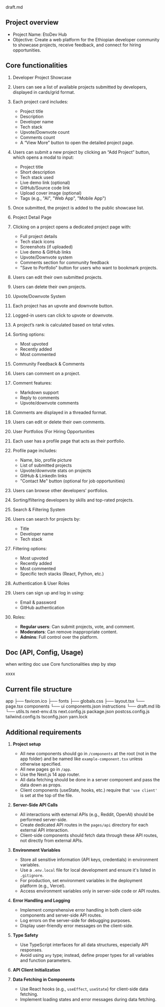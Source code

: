 draft.md

## Project overview

- Project Name: EtoDev Hub
- Objective: Create a web platform for the Ethiopian developer community to showcase projects, receive feedback, and connect for hiring opportunities.

## Core functionalities

1. Developer Project Showcase

1. Users can see a list of available projects submitted by developers, displayed in cards/grid format.
1. Each project card includes:


    - Project title
    - Description
    - Developer name
    - Tech stack
    - Upvote/Downvote count
    - Comments count
    - A “View More” button to open the detailed project page.

3. Users can submit a new project by clicking an “Add Project” button, which opens a modal to input:


    - Project title
    - Short description
    - Tech stack used
    - Live demo link (optional)
    - GitHub/Source code link
    - Upload cover image (optional)
    - Tags (e.g., "AI", "Web App", "Mobile App")

4. Once submitted, the project is added to the public showcase list.

5. Project Detail Page

6. Clicking on a project opens a dedicated project page with:


    - Full project details
    - Tech stack icons
    - Screenshots (if uploaded)
    - Live demo & GitHub links
    - Upvote/Downvote system
    - Comments section for community feedback
    - "Save to Portfolio" button for users who want to bookmark projects.

2. Users can edit their own submitted projects.
3. Users can delete their own projects.

4. Upvote/Downvote System

5. Each project has an upvote and downvote button.
6. Logged-in users can click to upvote or downvote.
7. A project’s rank is calculated based on total votes.
8. Sorting options:


    - Most upvoted
    - Recently added
    - Most commented

4. Community Feedback & Comments

1. Users can comment on a project.
1. Comment features:


    - Markdown support
    - Reply to comments
    - Upvote/downvote comments

3. Comments are displayed in a threaded format.
4. Users can edit or delete their own comments.

5. User Portfolios (For Hiring Opportunities

6. Each user has a profile page that acts as their portfolio.
7. Profile page includes:


    - Name, bio, profile picture
    - List of submitted projects
    - Upvote/downvote stats on projects
    - GitHub & LinkedIn links
    - "Contact Me" button (optional for job opportunities)

3. Users can browse other developers' portfolios.
4. Sorting/filtering developers by skills and top-rated projects.

5. Search & Filtering System

6. Users can search for projects by:


    - Title
    - Developer name
    - Tech stack

2. Filtering options:


    - Most upvoted
    - Recently added
    - Most commented
    - Specific tech stacks (React, Python, etc.)

7. Authentication & User Roles

1. Users can sign up and log in using:


    - Email & password
    - GitHub authentication

2. Roles:


    - **Regular users**: Can submit projects, vote, and comment.
    - **Moderators**: Can remove inappropriate content.
    - **Admins**: Full control over the platform.

## Doc (API, Config, Usage)

when writing doc use Core functionalities step by step

xxxx

## Current file structure

app
├── favicon.ico
├── fonts
├── globals.css
├── layout.tsx
└── page.tsx
components
└── ui
components.json
instructions
└── draft.md
lib
└── utils.ts
next-env.d.ts
next.config.js
package.json
postcss.config.js
tailwind.config.ts
tsconfig.json
yarn.lock

## Additional requirements

1. **Project setup**

   - All new components should go in `/components` at the root (not in the app folder) and be named like `example-component.tsx` unless otherwise specified.
   - All new pages go in `/app`.
   - Use the Next.js 14 app router.
   - All data fetching should be done in a server component and pass the data down as props.
   - Client components (useState, hooks, etc.) require that `'use client'` is set at the top of the file.

2. **Server-Side API Calls**

   - All interactions with external APIs (e.g., Reddit, OpenAI) should be performed server-side.
   - Create dedicated API routes in the `pages/api` directory for each external API interaction.
   - Client-side components should fetch data through these API routes, not directly from external APIs.

3. **Environment Variables**

   - Store all sensitive information (API keys, credentials) in environment variables.
   - Use a `.env.local` file for local development and ensure it's listed in `.gitignore`.
   - For production, set environment variables in the deployment platform (e.g., Vercel).
   - Access environment variables only in server-side code or API routes.

4. **Error Handling and Logging**

   - Implement comprehensive error handling in both client-side components and server-side API routes.
   - Log errors on the server-side for debugging purposes.
   - Display user-friendly error messages on the client-side.

5. **Type Safety**

   - Use TypeScript interfaces for all data structures, especially API responses.
   - Avoid using `any` type; instead, define proper types for all variables and function parameters.

6. **API Client Initialization**

7. **Data Fetching in Components**
   - Use React hooks (e.g., `useEffect`, `useState`) for client-side data fetching.
   - Implement loading states and error messages during data fetching.
